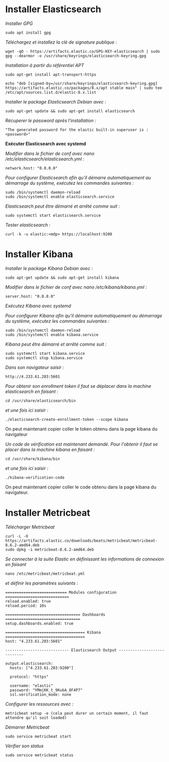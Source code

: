 # Installer Elasticsearch
*Installer GPG*
```
sudo apt install gpg
```
*Téléchargez et installez la clé de signature publique :*
```
wget -qO - https://artifacts.elastic.co/GPG-KEY-elasticsearch | sudo gpg --dearmor -o /usr/share/keyrings/elasticsearch-keyring.gpg
```
*Installation à partir du référentiel APT*
```
sudo apt-get install apt-transport-https
```
```
echo "deb [signed-by=/usr/share/keyrings/elasticsearch-keyring.gpg] https://artifacts.elastic.co/packages/8.x/apt stable main" | sudo tee /etc/apt/sources.list.d/elastic-8.x.list
```
*Installer le package Elasticsearch Debian avec :*
```
sudo apt-get update && sudo apt-get install elasticsearch
```
*Récuperer le password après l'installation :*
```
"The generated password for the elastic built-in superuser is : <password>"
```

**Exécuter Elasticsearch avec systemd**

*Modifier dans le fichier de conf avec nano /etc/elasticsearch/elasticsearch.yml :*
```
network.host: "0.0.0.0"
```

*Pour configurer Elasticsearch afin qu'il démarre automatiquement au démarrage du système, exécutez les commandes suivantes :*
```
sudo /bin/systemctl daemon-reload
sudo /bin/systemctl enable elasticsearch.service
```
*Elasticsearch peut être démarré et arrêté comme suit :*
```
sudo systemctl start elasticsearch.service
```

*Tester elasticsearch :*
```
curl -k -u elastic:<mdp> https://localhost:9200
```
# Installer Kibana

*Installer le package Kibana Debian avec :*
```
sudo apt-get update && sudo apt-get install kibana
```

*Modifier dans le fichier de conf avec nano /etc/kibana/kibana.yml :*
```
server.host: "0.0.0.0"
```

*Exécutez Kibana avec systemd*

*Pour configurer Kibana afin qu'il démarre automatiquement au démarrage du système, exécutez les commandes suivantes :*
```
sudo /bin/systemctl daemon-reload
sudo /bin/systemctl enable kibana.service
```
*Kibana peut être démarré et arrêté comme suit :*
```
sudo systemctl start kibana.service
sudo systemctl stop kibana.service
```

*Dans son navigateur saisir :*
```
http://4.233.61.203:5601
```

*Pour obtenir son enrollment token il faut se déplacer dans la machine elasticsearch en faisant :*
```
cd /usr/share/elasticsearch/bin
```
*et une fois ici saisir :*
```
./elasticsearch-create-enrollment-token --scope kibana
```

On peut maintenant copier coller le token obtenu dans la page kibana du navigateur 

*Un code de vérification est maintenant demandé. Pour l'obtenir il faut se placer dans la machine kibana en faisant :*

```
cd /usr/share/kibana/bin
```
*et une fois ici saisir :*
```
./kibana-verification-code
```

On peut maintenant copier coller le code obtenu dans la page kibana du navigateur.

# Installer Metricbeat
*Télécharger Metricbeat*
```
curl -L -O https://artifacts.elastic.co/downloads/beats/metricbeat/metricbeat-8.6.2-amd64.deb
sudo dpkg -i metricbeat-8.6.2-amd64.deb
```

*Se connecter à la suite Elastic en définissant les informations de connexion en faisant*
```
nano /etc/metricbeat/metricbeat.yml
```
*et définir les paramètres suivants :*
```
=========================== Modules configuration ============================
reload.enabled: true
reload.period: 10s

================================= Dashboards =================================
setup.dashboards.enabled: true

=================================== Kibana ===================================
host: "4.233.61.203:5601"

---------------------------- Elasticsearch Output ----------------------------

output.elasticsearch:
  hosts: ["4.233.61.203:9200"]
  
  protocol: "https"

  username: "elastic"
  password: "YMmjKK_t_9KubA_8F4P7"
  ssl.verification_mode: none
```

*Configurer les ressources avec :*
```
metricbeat setup -e (cela peut durer un certain moment, il faut attendre qu'il soit loaded)
```

*Démarrer Metricbeat*
```
sudo service metricbeat start
```

*Vérifier son status*
```
sudo service metricbeat status
```
